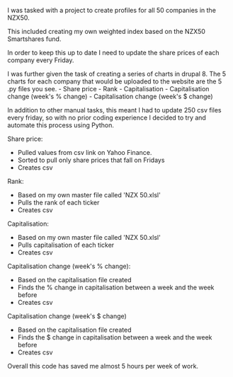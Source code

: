 I was tasked with a project to create profiles for all 50 companies in the NZX50.

This included creating my own weighted index based on the NZX50 Smartshares fund.

In order to keep this up to date I need to update the share prices of each company every Friday. 

I was further given the task of creating a series of charts in drupal 8. The 5 charts for each company that would be uploaded to the website are the 5 .py files you see.
	- Share price
	- Rank
	- Capitalisation 
	- Capitalisation change (week's % change)
	- Capitalisation change (week's $ change)

In addition to other manual tasks, this meant I had to update 250 csv files every friday, so with no prior coding experience I decided to try and automate this process using Python.

Share price:
- Pulled values from csv link on Yahoo Finance.
- Sorted to pull only share prices that fall on Fridays
- Creates csv

Rank: 
- Based on my own master file called 'NZX 50.xlsl'
- Pulls the rank of each ticker
- Creates csv

Capitalisation:
- Based on my own master file called 'NZX 50.xlsl'
- Pulls capitalisation of each ticker
- Creates csv

Capitalisation change (week's % change):
- Based on the capitalisation file created
- Finds the % change in capitalisation between a week and the week before
- Creates csv

Capitalisation change (week's $ change)
- Based on the capitalisation file created
- Finds the $ change in capitalisation between a week and the week before
- Creates csv

Overall this code has saved me almost 5 hours per week of work.
